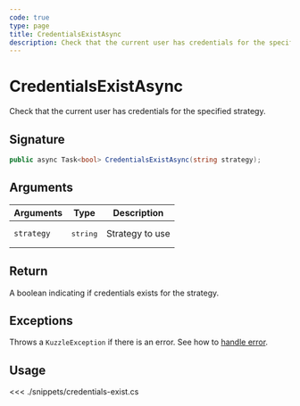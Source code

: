 ```yaml
---
code: true
type: page
title: CredentialsExistAsync
description: Check that the current user has credentials for the specified strategy
---
```


# CredentialsExistAsync

Check that the current user has credentials for the specified strategy.

## Signature

```csharp
public async Task<bool> CredentialsExistAsync(string strategy);
```

## Arguments

| Arguments  | Type              | Description     |
|------------|-------------------|-----------------|
| `strategy` | <pre>string</pre> | Strategy to use |

## Return

A boolean indicating if credentials exists for the strategy.

## Exceptions

Throws a `KuzzleException` if there is an error. See how to [handle error](/sdk/csharp/1/essentials/error-handling).

## Usage

<<< ./snippets/credentials-exist.cs
